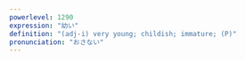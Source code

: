```yaml
---
powerlevel: 1290
expression: "幼い"
definition: "(adj-i) very young; childish; immature; (P)"
pronunciation: "おさない"
---
```

